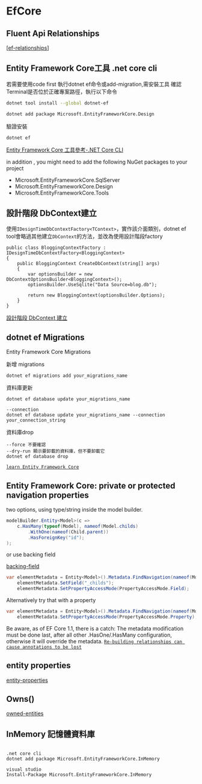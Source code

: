 # EfCore

## Fluent Api Relationships

[[ef-relationships]]

## Entity Framework Core工具 .net core cli

若需要使用code first 執行dotnet ef命令或add-migration,需安裝工具
確認Terminal是否位於正確專案路徑，執行以下命令

```bash
dotnet tool install --global dotnet-ef
```

```bash
dotnet add package Microsoft.EntityFrameworkCore.Design
```

驗證安裝

````text
dotnet ef
````

[Entity Framework Core 工具參考-.NET Core CLI](https://docs.microsoft.com/zh-tw/ef/core/cli/dotnet)

in addition , you might need to add the following NuGet packages to your project
- Microsoft.EntityFrameworkCore.SqlServer
- Microsoft.EntityFrameworkCore.Design
- Microsoft.EntityFrameworkCore.Tools

## 設計階段 DbContext建立

使用`IDesignTimeDbContextFactory<TContext>`，實作該介面類別，dotnet ef tool會略過其他建立`DbContext`的方法，並改為使用設計階段factory

````text
public class BloggingContextFactory : IDesignTimeDbContextFactory<BloggingContext>
{
    public BloggingContext CreateDbContext(string[] args)
    {
        var optionsBuilder = new DbContextOptionsBuilder<BloggingContext>();
        optionsBuilder.UseSqlite("Data Source=blog.db");

        return new BloggingContext(optionsBuilder.Options);
    }
}
````

[設計階段 DbContext 建立](https://docs.microsoft.com/zh-tw/ef/core/cli/dbcontext-creation?tabs=dotnet-core-cli)

## dotnet ef Migrations
Entity Framework Core Migrations

新增 migrations
````text
dotnet ef migrations add your_migrations_name
````
資料庫更新
````text
dotnet ef database update your_migrations_name

--connection
dotnet ef database update your_migrations_name --connection your_connection_string
````

資料庫drop
````text
--force 不要確認
--dry-run 顯示要卸載的資料庫，但不要卸載它
dotnet ef database drop
````

[`learn Entity Framework Core`](https://www.learnentityframeworkcore.com/migrations)

## Entity Framework Core: private or protected navigation properties

two options, using type/string inside the model builder.

```csharp
modelBuilder.Entity<Model>(c =>
    c.HasMany(typeof(Model), nameof(Model.childs)
        .WithOne(nameof(Child.parent))
        .HasForeignKey("id");
);
```

or use backing field

[backing-field](https://docs.microsoft.com/en-us/ef/core/modeling/backing-field?tabs=data-annotations)

```csharp
var elementMetadata = Entity<Model>().Metadata.FindNavigation(nameof(Model.childs));
    elementMetadata.SetField("_childs");
    elementMetadata.SetPropertyAccessMode(PropertyAccessMode.Field);
```
Alternatively try that with a property

```csharp
var elementMetadata = Entity<Model>().Metadata.FindNavigation(nameof(Model.childs));
    elementMetadata.SetPropertyAccessMode(PropertyAccessMode.Property);
```
Be aware, as of EF Core 1.1, there is a catch: The metadata modification must be done last, after all other .HasOne/.HasMany configuration, otherwise it will override the metadata.
[`Re-building relationships can cause annotations to be lost`](https://github.com/dotnet/efcore/issues/6674)

## entity properties

[entity-properties](https://docs.microsoft.com/en-us/ef/core/modeling/entity-properties?tabs=fluent-api%2Cwithout-nrt)

## Owns()

[owned-entities](https://docs.microsoft.com/en-us/ef/core/modeling/owned-entities)



## InMemory 記憶體資料庫

```dotnetcli

.net core cli
dotnet add package Microsoft.EntityFrameworkCore.InMemory

visual studio
Install-Package Microsoft.EntityFrameworkCore.InMemory
```

[//begin]: # "Autogenerated link references for markdown compatibility"
[ef-relationships]: ef-relationships.md "ef-relationships"
[//end]: # "Autogenerated link references"
